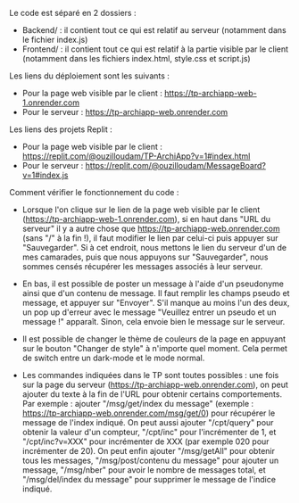 Le code est séparé en 2 dossiers :

- Backend/ : il contient tout ce qui est relatif au serveur (notamment dans le fichier index.js)
- Frontend/ : il contient tout ce qui est relatif à la partie visible par le client (notamment dans les fichiers index.html, style.css et script.js)

Les liens du déploiement sont les suivants :

- Pour la page web visible par le client : https://tp-archiapp-web-1.onrender.com
- Pour le serveur : https://tp-archiapp-web.onrender.com

Les liens des projets Replit :
- Pour la page web visible par le client : https://replit.com/@ouzilloudam/TP-ArchiApp?v=1#index.html
- Pour le serveur : https://replit.com/@ouzilloudam/MessageBoard?v=1#index.js

Comment vérifier le fonctionnement du code :

- Lorsque l'on clique sur le lien de la page web visible par le client (https://tp-archiapp-web-1.onrender.com), si en haut dans "URL du serveur" il y a autre chose que
https://tp-archiapp-web.onrender.com (sans "/" à la fin !), il faut modifier le lien par celui-ci puis appuyer sur "Sauvegarder". Si à cet endroit, nous mettons le lien du serveur d'un de mes camarades,
puis que nous appuyons sur "Sauvegarder", nous sommes censés récupérer les messages associés à leur serveur.

- En bas, il est possible de poster un message à l'aide d'un pseudonyme ainsi que d'un contenu de message. Il faut remplir les champs pseudo et message, et appuyer sur "Envoyer".
S'il manque au moins l'un des deux, un pop up d'erreur avec le message "Veuillez entrer un pseudo et un message !" apparaît. Sinon, cela envoie bien le message sur le serveur.

- Il est possible de changer le thème de couleurs de la page en appuyant sur le bouton "Changer de style" à n'importe quel moment. Cela permet de switch entre un dark-mode et le mode normal.

- Les commandes indiquées dans le TP sont toutes possibles : une fois sur la page du serveur (https://tp-archiapp-web.onrender.com), on peut ajouter du texte à la fin de l'URL pour
obtenir certains comportements. Par exemple : ajouter "/msg/get/index du message" (exemple : https://tp-archiapp-web.onrender.com/msg/get/0) pour récupérer le message de l'index indiqué.
On peut aussi ajouter "/cpt/query" pour obtenir la valeur d'un compteur, "/cpt/inc" pour l'incrémenter de 1, et "/cpt/inc?v=XXX" pour incrémenter de XXX (par exemple 020 pour incrémenter de 20). On peut enfin ajouter "/msg/getAll" pour obtenir tous les messages, "/msg/post/contenu du message" pour ajouter un message, "/msg/nber" pour avoir le nombre de messages total, et "/msg/del/index du message" pour supprimer le message de l'indice indiqué.
